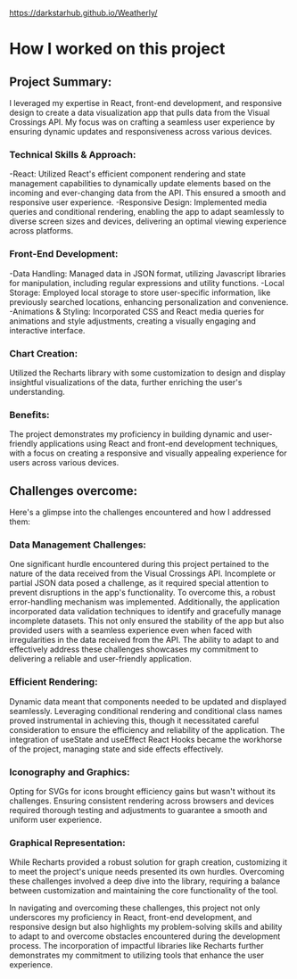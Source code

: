 https://darkstarhub.github.io/Weatherly/

# How I worked on this project  


## Project Summary: 
I leveraged my expertise in React, front-end development, and responsive design to create a data visualization app that pulls data from the Visual Crossings API. My focus was on crafting a seamless user experience by ensuring dynamic updates and responsiveness across various devices.   

### Technical Skills & Approach:
-React: Utilized React's efficient component rendering and state management capabilities to dynamically update elements based on the incoming and ever-changing data from the API. This ensured a smooth and responsive user experience.
-Responsive Design: Implemented media queries and conditional rendering, enabling the app to adapt seamlessly to diverse screen sizes and devices, delivering an optimal viewing experience across platforms.

### Front-End Development:
-Data Handling: Managed data in JSON format, utilizing Javascript libraries for manipulation, including regular expressions and utility functions.
-Local Storage: Employed local storage to store user-specific information, like previously searched locations, enhancing personalization and convenience.
-Animations & Styling: Incorporated CSS and React media queries for animations and style adjustments, creating a visually engaging and interactive interface.  

### Chart Creation: 
Utilized the Recharts library with some customization to design and display insightful visualizations of the data, further enriching the user's understanding.    

### Benefits: 
The project demonstrates my proficiency in building dynamic and user-friendly applications using React and front-end development techniques, with a focus on creating a responsive and visually appealing experience for users across various devices.

## Challenges overcome:

Here's a glimpse into the challenges encountered and how I addressed them:

### Data Management Challenges: 
One significant hurdle encountered during this project pertained to the nature of the data received from the Visual Crossings API. Incomplete or partial JSON data posed a challenge, as it required special attention to prevent disruptions in the app's functionality. To overcome this, a robust error-handling mechanism was implemented. Additionally, the application incorporated data validation techniques to identify and gracefully manage incomplete datasets. This not only ensured the stability of the app but also provided users with a seamless experience even when faced with irregularities in the data received from the API. The ability to adapt to and effectively address these challenges showcases my commitment to delivering a reliable and user-friendly application.

### Efficient Rendering: 
Dynamic data meant that components needed to be updated and displayed seamlessly. Leveraging conditional rendering and conditional class names proved instrumental in achieving this, though it necessitated careful consideration to ensure the efficiency and reliability of the application. The integration of useState and useEffect React Hooks became the workhorse of the project, managing state and side effects effectively.

### Iconography and Graphics: 
Opting for SVGs for icons brought efficiency gains but wasn't without its challenges. Ensuring consistent rendering across browsers and devices required thorough testing and adjustments to guarantee a smooth and uniform user experience. 

### Graphical Representation: 
While Recharts provided a robust solution for graph creation, customizing it to meet the project's unique needs presented its own hurdles. Overcoming these challenges involved a deep dive into the library, requiring a balance between customization and maintaining the core functionality of the tool.

In navigating and overcoming these challenges, this project not only underscores my proficiency in React, front-end development, and responsive design but also highlights my problem-solving skills and ability to adapt to and overcome obstacles encountered during the development process. The incorporation of impactful libraries like Recharts further demonstrates my commitment to utilizing tools that enhance the user experience.
